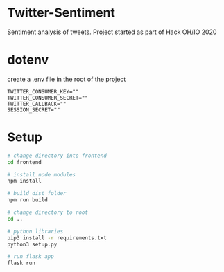 # Twitter-Sentiment
Sentiment analysis of tweets. Project started as part of Hack OH/IO 2020

# dotenv

create a .env file in the root of the project
```
TWITTER_CONSUMER_KEY=""
TWITTER_CONSUMER_SECRET=""
TWITTER_CALLBACK=""
SESSION_SECRET=""

```

# Setup
``` bash
# change directory into frontend
cd frontend

# install node modules
npm install

# build dist folder
npm run build

# change directory to root
cd ..

# python libraries
pip3 install -r requirements.txt
python3 setup.py

# run flask app
flask run
```
